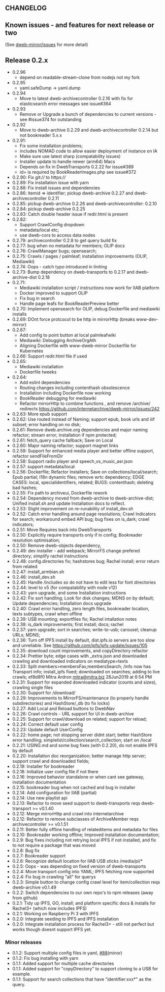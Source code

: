 ## CHANGELOG

## Known issues - and features for next release or two

(See [dweb-mirror/issues](https://github.com/internetarchive/dweb-mirror/issues) for more detail)

## Release 0.2.x
* 0.2.96
  * depend on readable-stream-clone from nodejs not my fork 
* 0.2.95
  * yaml.safeDump -> yaml.dump
* 0.2.94
  * Move to latest dweb-archivecontroller 0.2.16 with fix for elasticsearch error messages see issue#364
* 0.2.93
  * Remove or Upgrade a bunch of dependencies to current versions - see #issue374 for outstanding
* 0.2.92
  * Move to dweb-archive 0.2.29 and dweb-archivecontroller 0.2.14 but not bookreader 5.x.x
* 0.2.91: 
  * Fix some installation problems; 
  * includes NOMAD code to allow easier deployment of instance on IA 
  * Make sure use latest sharp (compatability issues)
  * Installer update to handle newer (arm64) Macs
  * Depends on fix in DwebTransports 0.2.22 for issue#389
  * id= is required by BookReaderImages.php see issue#372
* 0.2.90: Fix git:// to https://
* 0.2.89: Fix installation issue with yarn
* 0.2.88: Fix install issues and dependencies
* 0.2.86: itemid => identifier; pickup dweb-archive 0.2.27 and dweb-archivecontroller 0.2.11
* 0.2.85: pickup dweb-archive 0.2.26 and dweb-archivecontroller: 0.2.10
* 0.2.84: pickup dweb-archive 0.2.25
* 0.2.83: Catch double header issue if redir.html is present
* 0.2.82:
  * Support CrawlConfig dropdown
  * metadata/local etc;
  * use dweb-cors to access data nodes
* 0.2.79: archivecontroller 0.2.8 to get query build fix
* 0.2.77: bug when no metadata for members; OLIP docs
* 0.2.76: CrawlManager bugs; opensearch;
* 0.2.75: Crawls / pages / palmleaf; installation improvements (OLIP, Mediawiki)
* 0.2.74: Oops - catch typo introduced in liniting
* 0.2.73: Bump dependency on dweb-transports to 0.2.17 and dweb-archive-dist 0.2.18
* 0.2.71:
  * Mediawiki installation script / instructions now work for IIAB platform
  * Docker improved to support OLIP
  * Fix bug in search
  * Handle page leafs for BookReaderPreview better
* 0.2.70: Implement opensearch for OLIP, debug Dockerfile and mediawiki installs
* 0.2.69: DOnt force protcocol to be http in mirrorHttp (breaks www-dev-mirror)
* 0.2.67:
  * Add config to point button at local palmleafwiki
  * Mediawiki: Debugging ArchiveOrgAth
  * Aligning Dockerfile with www-dweb-mirror Dockerfile for Kubernetes
* 0.2.66: Support redir.html file if used
* 0.2.65:
  * Mediawiki installation
  * Dockerfile tweeks
* 0.2.64:
  * Add eslint dependencies
  * Routing changes including contenthash obsolescence
  * Installation including Dockerfile now working
  * BookReader debugging for mediawiki
  * Refactor mirrorHttp to combine functions , and remove /archive/ redirects https://github.com/internetarchive/dweb-mirror/issues/242
* 0.2.63: More epub support
* 0.2.62: Use routed instead of Naming; support epub, book urls and iiif subset; error handling on no disk;
* 0.2.61: Remove dweb.archive.org dependencies and major naming refactor; stream error; installation if npm protected;
* 0.2.61: fetch_query cache fallback; Save on Local
* 0.2.60: Major naming refactor; support magnet links
* 0.2.59: Support for enhanced media player and better offline support, refactor sendFileFromDir
* 0.2.58: Support radio player and speech_vs_music_asr.json
* 0.2.57: support metadata/local
* 0.2.56: Dockerfile; Refactor Installers; Save on collections/local/search; Epub partial; I18n dynamic files; remove wrtc dependency; EDGE CASES: local, specialidentifiers, related; BUGS: contenthash; deleting bad hashes;
* 0.2.55: Fix path to archiveui, Dockerfile rework
* 0.2.54: Dependency moved from dweb-archive to dweb-archive-dist; Unified install.sh and update Installation docs to reflect.
* 0.2.53: Slight improvement on re-runability of install_dev.sh
* 0.2.52: Catch error handling around page resolutions; Crawl Indicators for search; workaround embed API bug; bug fixes on is_dark; crawl indicators;
* 0.2.51: Move Requires back into DwebTransports
* 0.2.50: Explicitly require transports only if in config; Bookreader resolution optimisation;
* 0.2.50: Remove dweb-objects dependency,
* 0.2.49: dev installer - add webpack; MirrorFS change prefered directory; simplify rachel instructions
* 0.2.48: config.directories fix; hashstores bug; Rachel install; error return from related
* 0.2.47: install_armbian.sh
* 0.2.46: install_dev.sh
* 0.2.45: Handle /includes so do not have to edit less for font directories
* 0.2.44: level to v5 (for compatability with node v12)
* 0.2.43: yarn upgrade, and some Installation instructions
* 0.2.42: Fix sort handling; Look for disk changes; MDNS on by default; Update dependencies; Installation docs upgrade
* 0.2.40: Crawl error handling, zero length files, bookreader location, texts subtypes, crawl when offline
* 0.2.39: USB mounting; exportfiles fix; Rachel intallation notes
* 0.2.38: is_dark improvements; first install; docs; rachel
* 0.2.37: yarn upgrade; sort in searches; write-to-usb; carousel; cleanup URLs; MDNS;
* 0.2.36: Turn off IPFS install by default, dist.ipfs.io servers are too slow and unreliable. See https://github.com/ipfs/ipfs-update/issues/105
* 0.2.35: download count improvements, and copyDirectory refactor
* 0.2.34: Prettier byte; edge cases with _extra.json and downloaded crawling and downloaded indicators on mediatype=texts
* 0.2.33: Split members>membersFav,membersSearch; /info now has Transport info; install_ipfs fixed; downloaded on searches; adding to live crawls;	ef8d8f0	Mitra Ardron <mitra@mitra.biz>	28Jun2019 at 6:54 PM
* 0.2.31: Support for expanded downloaded indicator (counts and sizes), crawling single files
* 0.2.30: Support for /download/
* 0.2.29: Improvements to MirrorFS/maintenance (to properly handle subdirectories) and HashStore/_db (to fix locks)
* 0.2.27: Add Local and Reload buttons to DwebNav
* 0.2.26: Crawl controls - URL support for UI in dweb-archive
* 0.2.25: Support for crawl/download on related; support for reload;
* 0.2.24: Correct default user config
* 0.2.23: Update default UserConfig
* 0.2.22: home page; not stopping server didnt start; better HashStore error handling; simplelist/collection/search_collection; start on /local
* 0.2.21: USING.md and some bug fixes (with 0.2.20), do not enable IPFS by default
* 0.2.20: Installation doc reorganization; better manage http server; support crawl and downloaded fields;
* 0.2.19: Installer for bookreader
* 0.2.18: Initialize user config file if not there
* 0.2.16: Improved behavior standalone or when cant see gateway, installation documentation
* 0.2.15: bookreader bug when not cached and bug in installer
* 0.2.14: Add configuration for IIAB (partial)
* 0.2.14: Use new playlist api
* 0.2.13: Refactor to move seed support to dweb-transports reqs dweb-transport >= v0.1.40
* 0.2.12: Merge mirrorHttp and crawl into internetarchive
* 0.2.12: Refactor to remove subclasses of ArchiveMember reqs archivecontroller >= v0.1.51
* 0.2.11: Better fully offline handling of relateditems and metadata for files
* 0.2.10: Bookreader working offline; Improved installation documentation;
* 0.2.9: Bug fixes including not retrying local IPFS if not installed, and fix to not require a package that was moved
* 0.2.8: Bug fix
* 0.2.7: Bookreader support
* 0.2.6: Recognize default location for IIAB USB sticks /media/pi/*
* 0.2.5: Oops - was depending on fixed version of dweb-transports
* 0.2.4: Move transport config into YAML; IPFS fetching now supported
* 0.2.4: Fix bug in crawling "all" for querys
* 0.2.3: Simple button to change config crawl level for item/collection reqs dweb-archive v0.1.49
* 0.2.2: Switch dependencies to our own repo's to npm releases (away from github)
* 0.2.1: Tidy up IPFS, GO, install; and platform specific docs & installs for Rachel3+ (which now includes IPFS)
* 0.2.1: Working on Raspberry Pi 3 with IPFS
* 0.2.0: Integrate seeding to IPFS and IPFS installation
* 0.2.0: Integrate installation process for Rachel3+ - still not perfect but works though doesnt support IPFS yet.

### Minor releases

* 0.1.2: Support multiple config files in yaml,  [#88](https://github.com/internetarchive/dweb-mirror/issues/88)(minor)
* 0.1.2: Fix bug installing with yarn
* 0.1.1: Added support for multiple cache directories
* 0.1.1: Added support for "copyDirectory" to support cloning to a USB for example.
* 0.1.1: Support for search collections that have "identifier:xxx*" as the query.
